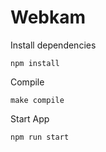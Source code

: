 # Webkam

Install dependencies

    npm install
    
Compile
    
    make compile
    
Start App
    
    npm run start

